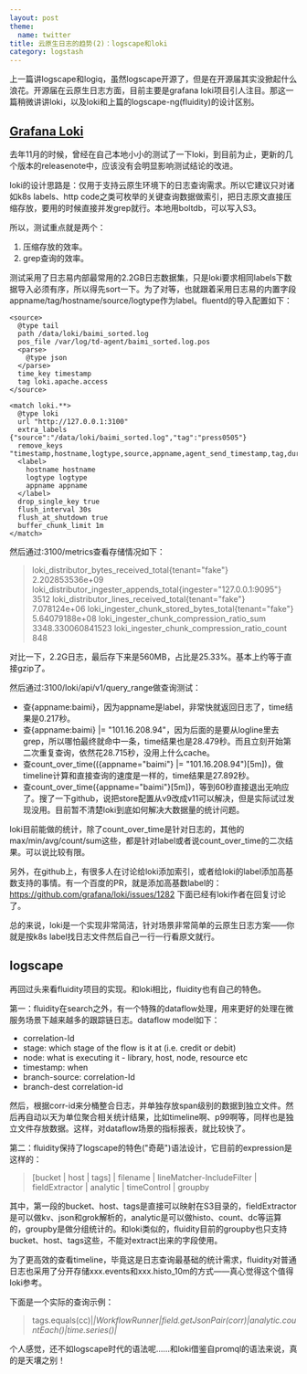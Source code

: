 ```yaml
---
layout: post
theme:
  name: twitter
title: 云原生日志的趋势(2)：logscape和loki
category: logstash
---
```


上一篇讲logscape和logiq，虽然logscape开源了，但是在开源届其实没掀起什么浪花。开源届在云原生日志方面，目前主要是grafana loki项目引人注目。那这一篇稍微讲讲loki，以及loki和上篇的logscape-ng(fluidity)的设计区别。

## [Grafana Loki](https://grafana.com/oss/loki/)

去年11月的时候，曾经在自己本地小小的测试了一下loki，到目前为止，更新的几个版本的releasenote中，应该没有会明显影响测试结论的改进。

loki的设计思路是：仅用于支持云原生环境下的日志查询需求。所以它建议只对诸如k8s labels、http code之类可枚举的关键查询数据做索引，把日志原文直接压缩存放，要用的时候直接并发grep就行。本地用boltdb，可以写入S3。

所以，测试重点就是两个：

1. 压缩存放的效率。
2. grep查询的效率。

测试采用了日志易内部最常用的2.2GB日志数据集，只是loki要求相同labels下数据导入必须有序，所以得先sort一下。为了对等，也就跟着采用日志易的内置字段appname/tag/hostname/source/logtype作为label。fluentd的导入配置如下：

```
<source>
  @type tail
  path /data/loki/baimi_sorted.log
  pos_file /var/log/td-agent/baimi_sorted.log.pos
  <parse>
    @type json
  </parse>
  time_key timestamp
  tag loki.apache.access
</source>

<match loki.**>
  @type loki
  url "http://127.0.0.1:3100"
  extra_labels {"source":"/data/loki/baimi_sorted.log","tag":"press0505"}
  remove_keys "timestamp,hostname,logtype,source,appname,agent_send_timestamp,tag,duration_parse__debug__"
  <label>
    hostname hostname
    logtype logtype
    appname appname
  </label>
  drop_single_key true
  flush_interval 30s
  flush_at_shutdown true
  buffer_chunk_limit 1m
</match>
```

然后通过:3100/metrics查看存储情况如下：

> loki_distributor_bytes_received_total{tenant="fake"} 2.202853536e+09
> loki_distributor_ingester_appends_total{ingester="127.0.0.1:9095"} 3512
> loki_distributor_lines_received_total{tenant="fake"} 7.078124e+06
> loki_ingester_chunk_stored_bytes_total{tenant="fake"} 5.64079188e+08
> loki_ingester_chunk_compression_ratio_sum 3348.330060841523
> loki_ingester_chunk_compression_ratio_count 848

对比一下，2.2G日志，最后存下来是560MB，占比是25.33%。基本上约等于直接gzip了。

然后通过:3100/loki/api/v1/query_range做查询测试：

* 查{appname:baimi}，因为appname是label，非常快就返回日志了，time结果是0.217秒。
* 查{appname:baimi} |= "101.16.208.94"，因为后面的是要从logline里去grep，所以哪怕最终就命中一条，time结果也是28.479秒。而且立刻开始第二次重复查询，依然花28.715秒，没用上什么cache。
* 查count_over_time(({appname="baimi"} |= "101.16.208.94")[5m])，做timeline计算和直接查询的速度是一样的，time结果是27.892秒。
* 查count_over_time({appname="baimi"}[5m])，等到60秒直接退出无响应了。搜了一下github，说把store配置从v9改成v11可以解决，但是实际试过发现没用。目前暂不清楚loki到底如何解决大数据量的统计问题。

loki目前能做的统计，除了count_over_time是针对日志的，其他的max/min/avg/count/sum这些，都是针对label或者说count_over_time的二次结果。可以说比较有限。

另外，在github上，有很多人在讨论给loki添加索引，或者给loki的label添加高基数支持的事情。有一个百度的PR，就是添加高基数label的：<https://github.com/grafana/loki/issues/1282> 下面已经有loki作者在回复讨论了。

总的来说，loki是一个实现非常简洁，针对场景非常简单的云原生日志方案——你就是按k8s label找日志文件然后自己一行一行看原文就行。

## logscape

再回过头来看fluidity项目的实现。和loki相比，fluidity也有自己的特色。

第一：fluidity在search之外，有一个特殊的dataflow处理，用来更好的处理在微服务场景下越来越多的跟踪链日志。dataflow model如下：

* correlation-Id
* stage: which stage of the flow is it at (i.e. credit or debit)
* node: what is executing it - library, host, node, resource etc
* timestamp: when
* branch-source: correlation-Id
* branch-dest correlation-id

然后，根据corr-id来分桶整合日志，并单独存放span级别的数据到独立文件。然后再自动以天为单位聚合相关统计结果，比如timeline啊、p99啊等，同样也是独立文件存放数据。这样，对dataflow场景的指标报表，就比较快了。

第二：fluidity保持了logscape的特色("奇葩")语法设计，它目前的expression是这样的：

> [bucket | host | tags] | filename | lineMatcher-IncludeFilter | fieldExtractor | analytic | timeControl | groupby

其中，第一段的bucket、host、tags是直接可以映射在S3目录的，fieldExtractor是可以做kv、json和grok解析的，analytic是可以做histo、count、dc等运算的，groupby是做分组统计的。和loki类似的，fluidity目前的groupby也只支持bucket、host、tags这些，不能对extract出来的字段使用。

为了更高效的查看timeline，毕竟这是日志查询最基础的统计需求，fluidity对普通日志也采用了分开存储xxx.events和xxx.histo_10m的方式——真心觉得这个值得loki参考。

下面是一个实际的查询示例：

> tags.equals(cc)|*|WorkflowRunner|field.getJsonPair(corr)|analytic.countEach()|time.series()|*

个人感觉，还不如logscape时代的语法呢……和loki借鉴自promql的语法来说，真的是天壤之别！

